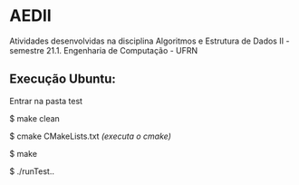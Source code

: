 # AEDII
Atividades desenvolvidas na disciplina Algoritmos e Estrutura de Dados II - semestre 21.1. Engenharia de Computação - UFRN

## Execução Ubuntu:

Entrar na pasta test

$ make clean

$ cmake CMakeLists.txt       _(executa o cmake)_

$ make

$ ./runTest..

